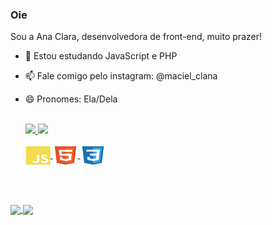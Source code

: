 ### Oie
Sou a Ana Clara, desenvolvedora de front-end, muito prazer!

- 🌱 Estou estudando JavaScript e PHP
- 📫 Fale comigo pelo instagram: @maciel_clana
- 😄 Pronomes: Ela/Dela

  <div style= display:"inline_block"><br>
    <a href="https://github.com/maciel-ana">
      <img height="180em" src="https://github-readme-stats.vercel.app/api?username=maciel-ana&theme=dracula"/>
        <img height="180em" src="https://github-readme-stats.vercel.app/api/top-langs/?username=maciel-ana&layout=compact&langs_count=16&theme=dracula"/>
      <br><br>
          <img align="center" alt="Ana-Js" height="30" width="40"     src="https://raw.githubusercontent.com/devicons/devicon/master/icons/javascript/javascript-plain.svg">
          <img align="center" alt="Ana-HTML" height="30" width="40" src="https://raw.githubusercontent.com/devicons/devicon/master/icons/html5/html5-original.svg">
          <img align="center" alt="Ana-CSS" height="30" width="40" src="https://raw.githubusercontent.com/devicons/devicon/master/icons/css3/css3-original.svg">
<br><br>
  <div>
    <a href="https://www.instagram.com/maciel_clana/" target="_blank"><img align="center" src="https://img.shields.io/badge/-Instagram-%23E4405F?style=for-the-badge&logo=instagram&logoColor=white">
      <a href="https://www.linkedin.com/in/ana-clara-maciel-moura-rodrigues-17a55a226/" target="_blank"><img align="center" src="https://img.shields.io/badge/-LinkedIn-%230077B5?style=for-the-badge&logo=linkedin&logoColor=white" target="_blank"></a> 
  </div>
            
